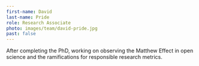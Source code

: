 ```yaml
---
first-name: David
last-name: Pride
role: Research Associate
photo: images/team/david-pride.jpg
past: false
---
```

After completing the PhD, working on observing the Matthew Effect
in open science and the ramifications for responsible research metrics.
